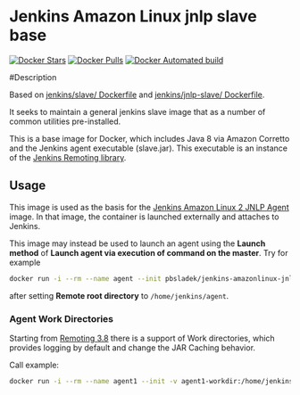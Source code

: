 Jenkins Amazon Linux jnlp slave base
===

[![Docker Stars](https://img.shields.io/docker/stars/pwbsladek/jenkins-amazonlinux-jnlp-slave-base.svg)](https://hub.docker.com/r/pwbsladek/jenkins-amazonlinux-jnlp-slave-base)
[![Docker Pulls](https://img.shields.io/docker/pulls/pwbsladek/jenkins-amazonlinux-jnlp-slave-base.svg)](https://hub.docker.com/r/pwbsladek/jenkins-amazonlinux-jnlp-slave-base)
[![Docker Automated build](https://img.shields.io/docker/automated/pwbsladek/jenkins-amazonlinux-jnlp-slave-base.svg)](https://hub.docker.com/r/pwbsladek/jenkins-amazonlinux-jnlp-slave-base)

#Description

Based on [jenkins/slave/ Dockerfile](https://hub.docker.com/r/jenkins/slave/dockerfile) and 
[jenkins/jnlp-slave/ Dockerfile](https://hub.docker.com/r/jenkins/jnlp-slave/dockerfile).

It seeks to maintain a general jenkins slave image that as a number of common utilities pre-installed.

This is a base image for Docker, which includes Java 8 via Amazon Corretto and the Jenkins agent executable (slave.jar). This executable is an instance of the [Jenkins Remoting library](https://github.com/jenkinsci/remoting).

## Usage

This image is used as the basis for the [Jenkins Amazon Linux 2 JNLP Agent](https://github.com/pbsladek/jenkins-amazonlinux-jnlp-slave/) image.
In that image, the container is launched externally and attaches to Jenkins.

This image may instead be used to launch an agent using the **Launch method** of **Launch agent via execution of command on the master**. Try for example

```sh
docker run -i --rm --name agent --init pbsladek/jenkins-amazonlinux-jnlp-slave java -jar /usr/share/jenkins/slave.jar
```

after setting **Remote root directory** to `/home/jenkins/agent`.

### Agent Work Directories

Starting from [Remoting 3.8](https://github.com/jenkinsci/remoting/blob/master/CHANGELOG.md#38) there is a support of Work directories, 
which provides logging by default and change the JAR Caching behavior.

Call example:

```sh
docker run -i --rm --name agent1 --init -v agent1-workdir:/home/jenkins/agent pbsladek/jenkins-amazonlinux-jnlp-slave java -jar /usr/share/jenkins/slave.jar -workDir /home/jenkins/agent
```